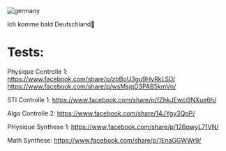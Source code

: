 ![germany](https://github.com/user-attachments/assets/23c9345a-92f6-4d5a-9cd3-500ace886d53)

Ich komme bald Deutschland🥰

# Tests:

Physique Controlle 1: 
  https://www.facebook.com/share/p/zbBoU3gu9HyRkLSD/
  https://www.facebook.com/share/p/wsMsjqD3PAB5kmVn/

STI Controlle 1: https://www.facebook.com/share/p/fZhkJEwci9NXue6h/

Algo Controlle 2: https://www.facebook.com/share/14JYgy3QpP/

PHysique Synthese 1: https://www.facebook.com/share/p/12BqwyL71VN/

Math Synthese: https://www.facebook.com/share/p/1EnaGGWWr9/

